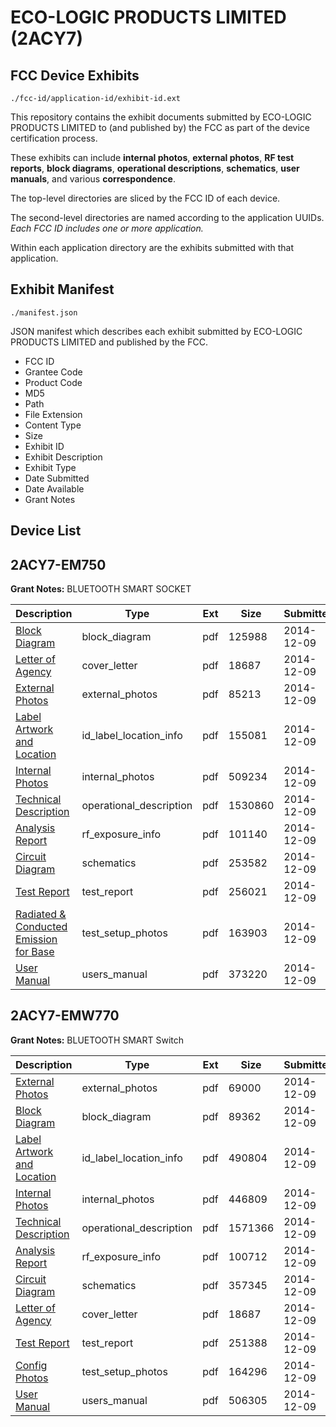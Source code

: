 # ECO-LOGIC PRODUCTS LIMITED (2ACY7)
## FCC Device Exhibits

```
./fcc-id/application-id/exhibit-id.ext
```

This repository contains the exhibit documents submitted by ECO-LOGIC PRODUCTS LIMITED to (and published by) the FCC as part of the device certification process.

These exhibits can include **internal photos**, **external photos**, **RF test reports**, **block diagrams**, **operational descriptions**, **schematics**, **user manuals**, and various **correspondence**.

The top-level directories are sliced by the FCC ID of each device.

The second-level directories are named according to the application UUIDs. *Each FCC ID includes one or more application.*

Within each application directory are the exhibits submitted with that application. 

## Exhibit Manifest

```
./manifest.json
```

JSON manifest which describes each exhibit submitted by ECO-LOGIC PRODUCTS LIMITED and published by the FCC.

- FCC ID
- Grantee Code
- Product Code
- MD5
- Path
- File Extension
- Content Type
- Size
- Exhibit ID
- Exhibit Description
- Exhibit Type
- Date Submitted
- Date Available
- Grant Notes

## Device List
## 2ACY7-EM750
**Grant Notes:** BLUETOOTH SMART SOCKET

| Description | Type | Ext | Size | Submitted | Available |
| ----------- | ---- | --- | ---- | --------- | --------- |
| [Block Diagram](2ACY7-EM750/96f69b072fc53324b6e281d321bde71b/2467174.pdf) | block_diagram | pdf | 125988 | 2014-12-09 | 2014-12-09 |
| [Letter of Agency](2ACY7-EM750/96f69b072fc53324b6e281d321bde71b/2467168.pdf) | cover_letter | pdf | 18687 | 2014-12-09 | 2014-12-09 |
| [External Photos](2ACY7-EM750/96f69b072fc53324b6e281d321bde71b/2467170.pdf) | external_photos | pdf | 85213 | 2014-12-09 | 2014-12-09 |
| [Label Artwork and Location](2ACY7-EM750/96f69b072fc53324b6e281d321bde71b/2467169.pdf) | id_label_location_info | pdf | 155081 | 2014-12-09 | 2014-12-09 |
| [Internal Photos](2ACY7-EM750/96f69b072fc53324b6e281d321bde71b/2467171.pdf) | internal_photos | pdf | 509234 | 2014-12-09 | 2014-12-09 |
| [Technical Description](2ACY7-EM750/96f69b072fc53324b6e281d321bde71b/2467173.pdf) | operational_description | pdf | 1530860 | 2014-12-09 | 2014-12-09 |
| [Analysis Report](2ACY7-EM750/96f69b072fc53324b6e281d321bde71b/2467178.pdf) | rf_exposure_info | pdf | 101140 | 2014-12-09 | 2014-12-09 |
| [Circuit Diagram](2ACY7-EM750/96f69b072fc53324b6e281d321bde71b/2467175.pdf) | schematics | pdf | 253582 | 2014-12-09 | 2014-12-09 |
| [Test Report](2ACY7-EM750/96f69b072fc53324b6e281d321bde71b/2467176.pdf) | test_report | pdf | 256021 | 2014-12-09 | 2014-12-09 |
| [Radiated & Conducted Emission for Base](2ACY7-EM750/96f69b072fc53324b6e281d321bde71b/2467172.pdf) | test_setup_photos | pdf | 163903 | 2014-12-09 | 2014-12-09 |
| [User Manual](2ACY7-EM750/96f69b072fc53324b6e281d321bde71b/2467177.pdf) | users_manual | pdf | 373220 | 2014-12-09 | 2014-12-09 |
## 2ACY7-EMW770
**Grant Notes:** BLUETOOTH SMART Switch

| Description | Type | Ext | Size | Submitted | Available |
| ----------- | ---- | --- | ---- | --------- | --------- |
| [External Photos](2ACY7-EMW770/6414e9bb1a6b1c7817c3054c67db239a/2467201.pdf) | external_photos | pdf | 69000 | 2014-12-09 | 2014-12-09 |
| [Block Diagram](2ACY7-EMW770/6414e9bb1a6b1c7817c3054c67db239a/2467205.pdf) | block_diagram | pdf | 89362 | 2014-12-09 | 2014-12-09 |
| [Label Artwork and Location](2ACY7-EMW770/6414e9bb1a6b1c7817c3054c67db239a/2467200.pdf) | id_label_location_info | pdf | 490804 | 2014-12-09 | 2014-12-09 |
| [Internal Photos](2ACY7-EMW770/6414e9bb1a6b1c7817c3054c67db239a/2467202.pdf) | internal_photos | pdf | 446809 | 2014-12-09 | 2014-12-09 |
| [Technical Description](2ACY7-EMW770/6414e9bb1a6b1c7817c3054c67db239a/2467204.pdf) | operational_description | pdf | 1571366 | 2014-12-09 | 2014-12-09 |
| [Analysis Report](2ACY7-EMW770/6414e9bb1a6b1c7817c3054c67db239a/2467209.pdf) | rf_exposure_info | pdf | 100712 | 2014-12-09 | 2014-12-09 |
| [Circuit Diagram](2ACY7-EMW770/6414e9bb1a6b1c7817c3054c67db239a/2467206.pdf) | schematics | pdf | 357345 | 2014-12-09 | 2014-12-09 |
| [Letter of Agency](2ACY7-EMW770/6414e9bb1a6b1c7817c3054c67db239a/2467168.pdf) | cover_letter | pdf | 18687 | 2014-12-09 | 2014-12-09 |
| [Test Report](2ACY7-EMW770/6414e9bb1a6b1c7817c3054c67db239a/2467207.pdf) | test_report | pdf | 251388 | 2014-12-09 | 2014-12-09 |
| [Config Photos](2ACY7-EMW770/6414e9bb1a6b1c7817c3054c67db239a/2467203.pdf) | test_setup_photos | pdf | 164296 | 2014-12-09 | 2014-12-09 |
| [User Manual](2ACY7-EMW770/6414e9bb1a6b1c7817c3054c67db239a/2467208.pdf) | users_manual | pdf | 506305 | 2014-12-09 | 2014-12-09 |
